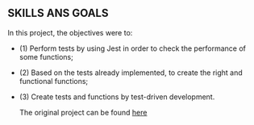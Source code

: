 ## SKILLS ANS GOALS

  In this project, the objectives were to:

- (1) Perform tests by using Jest in order to check the performance of some functions;
- (2) Based on the tests already implemented, to create the right and functional functions;
- (3) Create tests and functions by test-driven development.
  
  The original project can be found [here](https://github.com/tryber/sd-016-a-project-js-unit-tests/pull/48)

